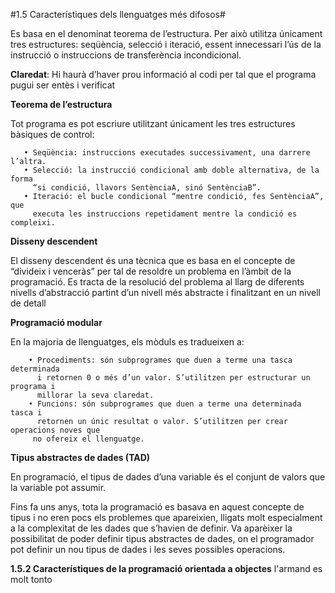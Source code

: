 #1.5 Característiques dels llenguatges més difosos#

Es basa en el denominat teorema de l’estructura. Per això utilitza
únicament tres estructures: seqüència, selecció i iteració, essent innecessari
l’ús de la instrucció o instruccions de transferència incondicional.

**Claredat**: Hi haurà d’haver prou informació al codi per tal que el programa pugui ser
entès i verificat

**Teorema de l’estructura**

Tot programa es pot escriure utilitzant únicament les tres estructures
bàsiques de control:

       • Seqüència: instruccions executades successivament, una darrere l’altra.
       • Selecció: la instrucció condicional amb doble alternativa, de la forma
         “si condició, llavors SentènciaA, sinó SentènciaB”.
       • Iteració: el bucle condicional “mentre condició, fes SentènciaA”, que
         executa les instruccions repetidament mentre la condició es compleixi.  

**Disseny descendent**

El disseny descendent és una tècnica que es basa en el concepte de “divideix i
venceràs” per tal de resoldre un problema en l’àmbit de la programació. Es tracta
de la resolució del problema al llarg de diferents nivells d’abstracció partint d’un
nivell més abstracte i finalitzant en un nivell de detall

**Programació modular**

En la majoria de llenguatges, els mòduls es tradueixen a:

        • Procediments: són subprogrames que duen a terme una tasca determinada
          i retornen 0 o més d’un valor. S’utilitzen per estructurar un programa i
          millorar la seva claredat.
        • Funcions: són subprogrames que duen a terme una determinada tasca i
          retornen un únic resultat o valor. S’utilitzen per crear operacions noves que
         no ofereix el llenguatge.
         
**Tipus abstractes de dades (TAD)**

En programació, el tipus de dades d’una variable és el conjunt de valors que la
variable pot assumir. 

Fins fa uns anys, tota la programació es basava en aquest concepte de tipus i no
eren pocs els problemes que apareixien, lligats molt especialment a la complexitat
de les dades que s’havien de definir. Va aparèixer la possibilitat de poder definir
tipus abstractes de dades, on el programador pot definir un nou tipus de dades i
les seves possibles operacions.

**1.5.2 Característiques de la programació orientada a objectes**
l'armand es molt tonto





